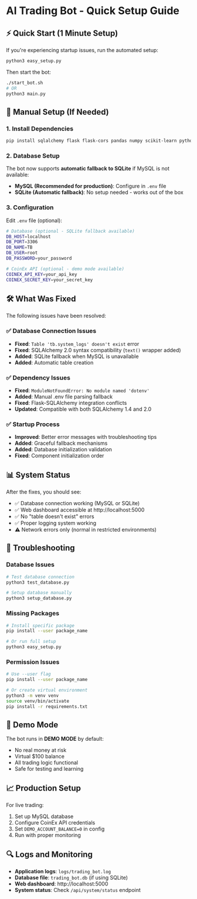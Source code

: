 # AI Trading Bot - Quick Setup Guide

## ⚡ Quick Start (1 Minute Setup)

If you're experiencing startup issues, run the automated setup:

```bash
python3 easy_setup.py
```

Then start the bot:
```bash
./start_bot.sh
# OR
python3 main.py
```

## 🔧 Manual Setup (If Needed)

### 1. Install Dependencies
```bash
pip install sqlalchemy flask flask-cors pandas numpy scikit-learn python-dotenv PyMySQL requests
```

### 2. Database Setup
The bot now supports **automatic fallback to SQLite** if MySQL is not available:

- **MySQL (Recommended for production)**: Configure in `.env` file
- **SQLite (Automatic fallback)**: No setup needed - works out of the box

### 3. Configuration
Edit `.env` file (optional):
```bash
# Database (optional - SQLite fallback available)  
DB_HOST=localhost
DB_PORT=3306
DB_NAME=TB
DB_USER=root
DB_PASSWORD=your_password

# CoinEx API (optional - demo mode available)
COINEX_API_KEY=your_api_key
COINEX_SECRET_KEY=your_secret_key
```

## 🛠️ What Was Fixed

The following issues have been resolved:

### ✅ Database Connection Issues
- **Fixed**: `Table 'tb.system_logs' doesn't exist` error
- **Fixed**: SQLAlchemy 2.0 syntax compatibility (`text()` wrapper added)
- **Added**: SQLite fallback when MySQL is unavailable
- **Added**: Automatic table creation

### ✅ Dependency Issues  
- **Fixed**: `ModuleNotFoundError: No module named 'dotenv'`
- **Added**: Manual .env file parsing fallback
- **Fixed**: Flask-SQLAlchemy integration conflicts
- **Updated**: Compatible with both SQLAlchemy 1.4 and 2.0

### ✅ Startup Process
- **Improved**: Better error messages with troubleshooting tips
- **Added**: Graceful fallback mechanisms
- **Added**: Database initialization validation
- **Fixed**: Component initialization order

## 📊 System Status

After the fixes, you should see:
- ✅ Database connection working (MySQL or SQLite)
- ✅ Web dashboard accessible at http://localhost:5000  
- ✅ No "table doesn't exist" errors
- ✅ Proper logging system working
- ⚠️ Network errors only (normal in restricted environments)

## 🚨 Troubleshooting

### Database Issues
```bash
# Test database connection
python3 test_database.py

# Setup database manually
python3 setup_database.py
```

### Missing Packages
```bash
# Install specific package
pip install --user package_name

# Or run full setup
python3 easy_setup.py
```

### Permission Issues
```bash
# Use --user flag
pip install --user package_name

# Or create virtual environment
python3 -m venv venv
source venv/bin/activate
pip install -r requirements.txt
```

## 🎯 Demo Mode

The bot runs in **DEMO MODE** by default:
- No real money at risk
- Virtual $100 balance  
- All trading logic functional
- Safe for testing and learning

## 📈 Production Setup

For live trading:
1. Set up MySQL database
2. Configure CoinEx API credentials
3. Set `DEMO_ACCOUNT_BALANCE=0` in config
4. Run with proper monitoring

## 🔍 Logs and Monitoring

- **Application logs**: `logs/trading_bot.log`
- **Database file**: `trading_bot.db` (if using SQLite)
- **Web dashboard**: http://localhost:5000
- **System status**: Check `/api/system/status` endpoint